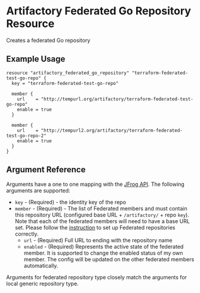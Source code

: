 # Artifactory Federated Go Repository Resource

Creates a federated Go repository

## Example Usage

```hcl
resource "artifactory_federated_go_repository" "terraform-federated-test-go-repo" {
  key = "terraform-federated-test-go-repo"

  member {
    url    = "http://tempurl.org/artifactory/terraform-federated-test-go-repo"
    enable = true
  }

  member {
    url    = "http://tempurl2.org/artifactory/terraform-federated-test-go-repo-2"
    enable = true
  }
}
```

## Argument Reference

Arguments have a one to one mapping with the [JFrog API](https://www.jfrog.com/confluence/display/JFROG/Repository+Configuration+JSON#RepositoryConfigurationJSON-FederatedRepository). The following arguments are supported:

* `key` - (Required) - the identity key of the repo
* `member` - (Required) - The list of Federated members and must contain this repository URL (configured base URL + `/artifactory/` + repo `key`). Note that each of the federated members will need to have a base URL set. Please follow the [instruction](https://www.jfrog.com/confluence/display/JFROG/Working+with+Federated+Repositories#WorkingwithFederatedRepositories-SettingUpaFederatedRepository) to set up Federated repositories correctly.
    * `url` - (Required) Full URL to ending with the repository name
    * `enabled` - (Required) Represents the active state of the federated member. It is supported to change the enabled status of my own member. The config will be updated on the other federated members automatically.

Arguments for federated repository type closely match the arguments for local generic repository type.
